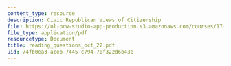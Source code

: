 ```yaml
---
content_type: resource
description: Civic Republican Views of Citizenship
file: https://ol-ocw-studio-app-production.s3.amazonaws.com/courses/17-042-citizenship-and-pluralism-fall-2003/74fb0ea3aceb7445c79470f322d6b43e_reading_questions_oct_22.pdf
file_type: application/pdf
resourcetype: Document
title: reading_questions_oct_22.pdf
uid: 74fb0ea3-aceb-7445-c794-70f322d6b43e
---
```

